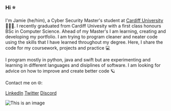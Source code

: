 ### Hi ⭐️

I'm Jamie (he/him), a Cyber Security Master's student at [Cardiff University](https://www.cardiff.ac.uk/computer-science/) 👨🏻‍💻. I recently graduated from Cardiff Univesity with a first class honours BSc in Computer Science. Ahead of my Master's I am learning, creating and developing my portfolio. I am trying to program cleaner and neater code using the skills that I have learned throughout my degree. Here, I share the code for my coursework, projects and practice 💻 

I program mostly in python, java and swift but are experimenting and learning in different languages and disiplines of software. I am looking for advice on how to improve and create better code 🪐

Contact me on 🌐:

[LinkedIn](https://www.linkedin.com/in/jamesgc/)
[Twitter](https://twitter.com/jamiegclarke1)
[Discord](http://discordapp.com/users/262770770143477760)

![This is an image](https://media.licdn.com/dms/image/D5635AQE7Lia3uCAI3w/profile-framedphoto-shrink_400_400/0/1665688564867?e=1676048400&v=beta&t=rZJvovmtbTVhd9j5-HYEWtiQpsvue7apqMc72vMcW5)


